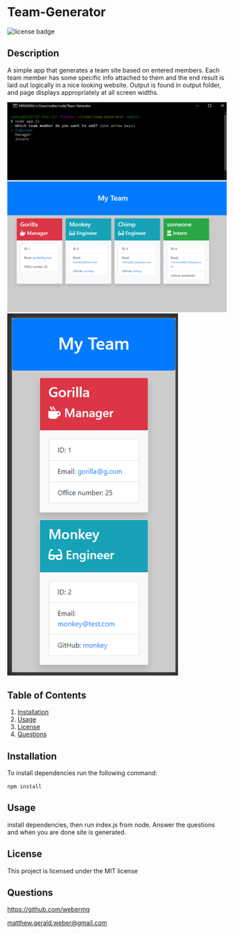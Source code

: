 # Team-Generator
![license badge](https://img.shields.io/badge/license-MIT-green)

## Description

A simple app that generates a team site based on entered members. Each team member has some specific info attached to them and the end result is laid out logically in a nice looking website. Output is found in output folder, and page displays appropriately at all screen widths.

![gif](Assets/teamgengif.gif)
![screenshot1](Assets/Teamgenscreen1.png)
![screenshot2](Assets/teamgenscreen2.png)

## Table of Contents
1. [Installation](#Installation)
2. [Usage](#Usage)
3. [License](#License)
4. [Questions](#Questions)

## Installation
To install dependencies run the following command:
```
npm install
```

## Usage
install dependencies, then run index.js from node. Answer the questions and when you are done site is generated.

## License
This project is licensed under the MIT license

## Questions
https://github.com/webermg

matthew.gerald.weber@gmail.com

